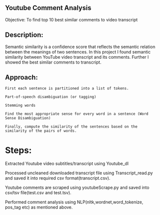 ## Youtube Comment Analysis
Objective: To find top 10 best similar comments to video transcript
## Description:
Semantic similarity is a confidence score that reflects the semantic relation between the meanings of two sentences. In this project I found semantic similarity between YouTube video transcript and its comments. Further I showed the best similar comments to transcript.

## Approach:
    
    First each sentence is partitioned into a list of tokens.
    
    Part-of-speech disambiguation (or tagging)
          
    Stemming words
          
    Find the most appropriate sense for every word in a sentence (Word Sense Disambiguation)
          
    Finally, compute the similarity of the sentences based on the similarity of the pairs of words.


# Steps:
 Extracted Youtube video subtitles/transcript using Youtube_dl
 
 Processed uncleaned downloaded transcript file using Transcript_read.py and saved it into required csv format(transcript.csv).
 
 Youtube comments are scraped using youtubeScrape.py and saved into csv/tsv file(test.csv and test.tsv).
 
 Performed comment analysis using NLP(nltk,wordnet,word_tokenize, pos_tag etc) as mentioned above.
 
 

